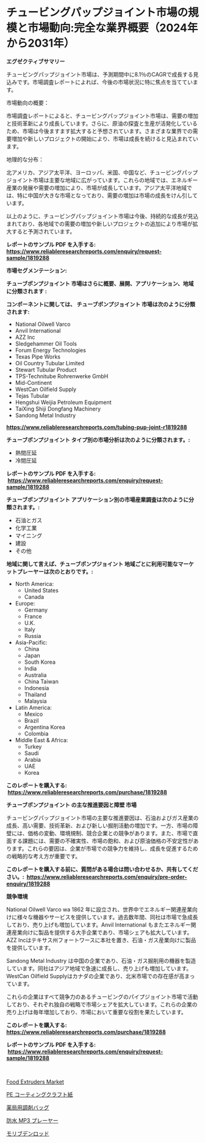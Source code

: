 <p><h1>チュービングパップジョイント市場の規模と市場動向:完全な業界概要（2024年から2031年）</h1></p><p><strong>エグゼクティブサマリー</strong></p>
<p><p>チュービングパップジョイント市場は、予測期間中に8.1％のCAGRで成長する見込みです。市場調査レポートによれば、今後の市場状況に特に焦点を当てています。</p><p>市場動向の概要：</p><p>市場調査レポートによると、チュービングパップジョイント市場は、需要の増加と技術革新により成長しています。さらに、原油の探査と生産が活発化しているため、市場は今後ますます拡大すると予想されています。さまざまな業界での需要増加や新しいプロジェクトの開始により、市場は成長を続けると見込まれています。</p><p>地理的な分布：</p><p>北アメリカ、アジア太平洋、ヨーロッパ、米国、中国など、チュービングパップジョイント市場は主要な地域に広がっています。これらの地域では、エネルギー産業の発展や需要の増加により、市場が成長しています。アジア太平洋地域では、特に中国が大きな市場となっており、需要の増加は市場の成長をけん引しています。</p><p>以上のように、チュービングパップジョイント市場は今後、持続的な成長が見込まれており、各地域での需要の増加や新しいプロジェクトの追加により市場が拡大すると予測されています。</p></p>
<p><strong>レポートのサンプル PDF を入手する: <a href="https://www.reliableresearchreports.com/enquiry/request-sample/1819288">https://www.reliableresearchreports.com/enquiry/request-sample/1819288</a></strong></p>
<p><strong>市場セグメンテーション:</strong></p>
<p><strong> チューブポンプジョイント 市場はさらに概要、展開、アプリケーション、地域に分類されます :</strong></p>
<p><strong>コンポーネントに関しては、 チューブポンプジョイント 市場は次のように分類されます: &nbsp;</strong></p>
<p><ul><li>National Oilwell Varco</li><li>Anvil International</li><li>AZZ Inc</li><li>Sledgehammer Oil Tools</li><li>Forum Energy Technologies</li><li>Texas Pipe Works</li><li>Oil Country Tubular Limited</li><li>Stewart Tubular Product</li><li>TPS-Technitube Rohrenwerke GmbH</li><li>Mid-Continent</li><li>WestCan Oilfield Supply</li><li>Tejas Tubular</li><li>Hengshui Weijia Petroleum Equipment</li><li>TaiXing Shiji Dongfang Machinery</li><li>Sandong Metal Industry</li></ul></p>
<p><strong><a href="https://www.reliableresearchreports.com/tubing-pup-joint-r1819288">https://www.reliableresearchreports.com/tubing-pup-joint-r1819288</a></strong></p>
<p><strong> チューブポンプジョイント タイプ別の市場分析は次のように分類されます。:</strong></p>
<p><ul><li>熱間圧延</li><li>冷間圧延</li></ul></p>
<p><strong>レポートのサンプル PDF を入手する: &nbsp;<a href="https://www.reliableresearchreports.com/enquiry/request-sample/1819288">https://www.reliableresearchreports.com/enquiry/request-sample/1819288</a></strong></p>
<p><strong> チューブポンプジョイント アプリケーション別の市場産業調査は次のように分類されます。:</strong></p>
<p><ul><li>石油とガス</li><li>化学工業</li><li>マイニング</li><li>建設</li><li>その他</li></ul></p>
<p><strong>地域に関して言えば、チューブポンプジョイント 地域ごとに利用可能なマーケットプレーヤーは次のとおりです。:</strong></p>
<p><ul>
    <li>
        North America:
        <ul>
            <li>United States</li>
            <li>Canada</li>
        </ul>
    </li>
    <li>
        Europe:
        <ul>
            <li>Germany</li>
            <li>France</li>
            <li>U.K.</li>
            <li>Italy</li>
            <li>Russia</li>
        </ul>
    </li>
    <li>
        Asia-Pacific:
        <ul>
            <li>China</li>
            <li>Japan</li>
            <li>South Korea</li>
            <li>India</li>
            <li>Australia</li>
            <li>China Taiwan</li>
            <li>Indonesia</li>
            <li>Thailand</li>
            <li>Malaysia</li>
        </ul>
    </li>
    <li>
        Latin America:
        <ul>
            <li>Mexico</li>
            <li>Brazil</li>
            <li>Argentina Korea</li>
            <li>Colombia</li>
        </ul>
    </li>
    <li>
        Middle East & Africa:
        <ul>
            <li>Turkey</li>
            <li>Saudi</li>
            <li>Arabia</li>
            <li>UAE</li>
            <li>Korea</li>
        </ul>
    </li>
    </ul></p>
<p><strong>このレポートを購入する: &nbsp;<a href="https://www.reliableresearchreports.com/purchase/1819288">https://www.reliableresearchreports.com/purchase/1819288</a></strong></p>
<p><strong>チューブポンプジョイント の主な推進要因と障壁 市場</strong></p>
<p><p>チュービングパップジョイント市場の主要な推進要因は、石油およびガス産業の成長、高い需要、技術革新、および新しい掘削活動の増加です。一方、市場の障壁には、価格の変動、環境規制、競合企業との競争があります。また、市場で直面する課題には、需要の不確実性、市場の飽和、および原油価格の不安定性があります。これらの要因は、企業が市場での競争力を維持し、成長を促進するための戦略的な考え方が重要です。</p></p>
<p><strong>このレポートを購入する前に、質問がある場合は問い合わせるか、共有してください。:&nbsp; <a href="https://www.reliableresearchreports.com/enquiry/pre-order-enquiry/1819288">https://www.reliableresearchreports.com/enquiry/pre-order-enquiry/1819288</a></strong></p>
<p><strong>競争環境</strong></p>
<p><p>National Oilwell Varco wa 1862 年に設立され、世界中でエネルギー関連産業向けに様々な機器やサービスを提供しています。過去数年間、同社は市場で急成長しており、売り上げも増加しています。Anvil International もまたエネルギー関連産業向けに製品を提供する大手企業であり、市場シェアも拡大しています。AZZ Incはテキサス州フォートワースに本社を置き、石油・ガス産業向けに製品を提供しています。</p><p>Sandong Metal Industry は中国の企業であり、石油・ガス掘削用の機器を製造しています。同社はアジア地域で急速に成長し、売り上げも増加しています。WestCan Oilfield Supplyはカナダの企業であり、北米市場での存在感が高まっています。</p><p>これらの企業はすべて競争力のあるチュービングのパイプジョイント市場で活動しており、それぞれ独自の戦略で市場シェアを拡大しています。これらの企業の売り上げは毎年増加しており、市場において重要な役割を果たしています。</p></p>
<p><strong>このレポートを購入する: &nbsp; <a href="https://www.reliableresearchreports.com/purchase/1819288">https://www.reliableresearchreports.com/purchase/1819288</a></strong></p>
<p><strong>レポートのサンプル PDF を入手する: &nbsp;<a href="https://www.reliableresearchreports.com/enquiry/request-sample/1819288">https://www.reliableresearchreports.com/enquiry/request-sample/1819288</a></strong><strong></strong></p>
<p>&nbsp;</p>
<p><p><a href="https://github.com/mancsybtousav/Market-Research-Report-List-2/blob/main/food-extruders-market.md">Food Extruders Market</a></p><p><a href="https://github.com/marbadji/Market-Research-Report-List-1/blob/main/302723529595.md">PE コーティングクラフト紙</a></p><p><a href="https://github.com/KaydenJohns1964/Market-Research-Report-List-1/blob/main/645508629596.md">薬局用調剤バッグ</a></p><p><a href="https://medium.com/@colinom7865/%E3%83%87%E3%82%B3%E3%83%BC%E3%83%87%E3%82%A3%E3%83%B3%E3%82%B0%E9%98%B2%E6%B0%B4mp3%E3%83%97%E3%83%AC%E3%83%BC%E3%83%A4%E3%83%BC%E5%B8%82%E5%A0%B4%E3%81%AE%E3%83%A1%E3%83%88%E3%83%AA%E3%82%AF%E3%82%B9-%E5%B8%82%E5%A0%B4%E3%82%B7%E3%82%A7%E3%82%A2-%E3%83%88%E3%83%AC%E3%83%B3%E3%83%89-%E3%81%8A%E3%82%88%E3%81%B3%E6%88%90%E9%95%B7%E3%83%91%E3%82%BF%E3%83%BC%E3%83%B3-5b9a11cf2ac7">防水 MP3 プレーヤー</a></p><p><a href="https://medium.com/@colinom7865/%E3%83%A2%E3%83%AA%E3%83%96%E3%83%87%E3%83%B3%E3%83%AD%E3%83%83%E3%83%89%E5%B8%82%E5%A0%B4%E3%82%B7%E3%82%A7%E3%82%A2%E3%81%AE%E5%A4%89%E9%81%B7%E3%81%A8%E5%B8%82%E5%A0%B4%E6%88%90%E9%95%B7%E3%83%88%E3%83%AC%E3%83%B3%E3%83%892024%E5%B9%B4%E3%81%8B%E3%82%892031%E5%B9%B4%E3%81%BE%E3%81%A7-15d9cfeac1cc">モリブデンロッド</a></p></p>
